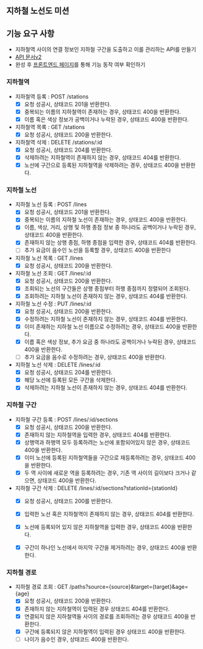 ## 지하철 노선도 미션

## 기능 요구 사항

- 지하철역 사이의 연결 정보인 지하철 구간을 도출하고 이를 관리하는 API를 만들기
- [API 문서v2](https://techcourse-storage.s3.ap-northeast-2.amazonaws.com/c682be69ae4e412c9e3905a59ef7b7ed)
- 완성 후 [프론트엔드 페이지](https://d2owgqwkhzq0my.cloudfront.net/index.html)를 통해 기능 동작 여부 확인하기

### 지하철역

- 지하철역 등록 : POST /stations
    - [x] 요청 성공시, 상태코드 201을 반환한다.
    - [x] 중복되는 이름의 지하철역이 존재하는 경우, 상태코드 400을 반환한다.
    - [x] 이름 혹은 색상 정보가 공백이거나 누락된 경우, 상태코드 400을 반환한다.
- 지하철역 목록 : GET /stations
    - [x] 요청 성공시, 상태코드 200을 반환한다.
- 지하철역 삭제 : DELETE /stations/:id
    - [x] 요청 성공시, 상태코드 204를 반환한다.
    - [x] 삭제하려는 지하철역이 존재하지 않는 경우, 상태코드 404를 반환한다.
    - [x] 노선에 구간으로 등록된 지하철역을 삭제하려는 경우, 상태코드 400을 반환한다.

### 지하철 노선

- 지하철 노선 등록 : POST /lines
    - [x] 요청 성공시, 상태코드 201을 반환한다.
    - [x] 중복되는 이름의 지하철 노선이 존재하는 경우, 상태코드 400을 반환한다.
    - [x] 이름, 색상, 거리, 상행 및 하행 종점 정보 중 하나라도 공백이거나 누락된 경우, 상태코드 400을 반환한다.
    - [x] 존재하지 않는 상행 종점, 하행 종점을 입력한 경우, 상태코드 404를 반환한다.
    - [ ] 추가 요금이 음수인 노선을 등록할 경우, 상태코드 400을 반환한다
- 지하철 노선 목록 : GET /lines
    - [x] 요청 성공시, 상태코드 200을 반환한다.
- 지하철 노선 조회 : GET /lines/:id
    - [x] 요청 성공시, 상태코드 200을 반환한다.
    - [x] 조회되는 노선의 구간들은 상행 종점부터 하행 종점까지 정렬되어 조회된다.
    - [x] 조회하려는 지하철 노선이 존재하지 않는 경우, 상태코드 404를 반환한다.
- 지하철 노선 수정 : PUT /lines/:id
    - [x] 요청 성공시, 상태코드 200을 반환한다.
    - [x] 수정하려는 지하철 노선이 존재하지 않는 경우, 상태코드 404를 반환한다.
    - [x] 이미 존재하는 지하철 노선 이름으로 수정하려는 경우, 상태코드 400을 반환한다.
    - [x] 이름 혹은 색상 정보, 추가 요금 중 하나라도 공백이거나 누락된 경우, 상태코드 400을 반환한다.
    - [ ] 추가 요금을 음수로 수정하려는 경우, 상태코드 400을 반환한다.
- 지하철 노선 삭제 : DELETE /lines/:id
    - [x] 요청 성공시, 상태코드 204를 반환한다.
    - [x] 해당 노선에 등록된 모든 구간을 삭제한다.
    - [x] 삭제하려는 지하철 노선이 존재하지 않는 경우, 상태코드 404를 반환한다.

### 지하철 구간

- 지하철 구간 등록 : POST /lines/:id/sections
    - [x] 요청 성공시, 상태코드 200을 반환한다.
    - [x] 존재하지 않는 지하철역을 입력한 경우, 상태코드 404를 반환한다.
    - [x] 상행역과 하행역 모두 등록하려는 노선에 포함되어있지 않은 경우, 상태코드 400을 반환한다.
    - [x] 이미 노선에 등록된 지하철역들을 구간으로 재등록하려는 경우, 상태코드 400을 반환한다.
    - [x] 두 역 사이에 새로운 역을 등록하려는 경우, 기존 역 사이의 길이보다 크거나 같으면, 상태코드 400을 반환한다.
- 지하철 구간 삭제 : DELETE /lines/:id/sections?stationId={stationId}
    - [x] 요청 성공시, 상태코드 200를 반환한다.
    - [x] 입력한 노선 혹은 지하철역이 존재하지 않는 경우, 상태코드 404를 반환한다.
    - [x] 노선에 등록되어 있지 않은 지하철역을 입력한 경우, 상태코드 400을 반환한다.
    - [x] 구간이 하나인 노선에서 마지막 구간을 제거하려는 경우, 상태코드 400을 반환한다.


### 지하철 경로

- 지하철 경로 조회 : GET /paths?source={source}&target={target}&age={age}
    - [x] 요청 성공시, 상태코드 200을 반환한다.
    - [x] 존재하지 않는 지하철역이 입력된 경우 상태코드 404를 반환한다.
    - [x] 연결되지 않은 지하철역들 사이의 경로를 조회하려는 경우 상태코드 400을 반환한다.
    - [x] 구간에 등록되지 않은 지하철역이 입력된 경우 상태코드 400을 반환한다.
    - [ ] 나이가 음수인 경우, 상태코드 400을 반환한다.
